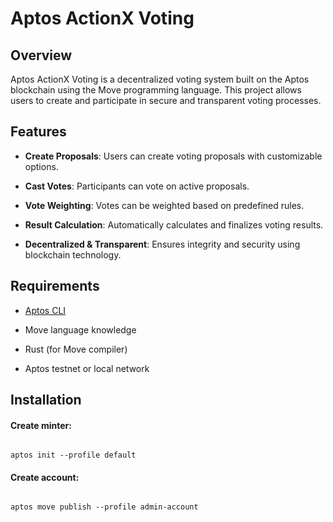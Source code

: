 
# Aptos ActionX Voting

## Overview

Aptos ActionX Voting is a decentralized voting system built on the Aptos blockchain using the Move programming language. This project allows users to create and participate in secure and transparent voting processes.

## Features

-   **Create Proposals**: Users can create voting proposals with customizable options.
    
-   **Cast Votes**: Participants can vote on active proposals.
    
-   **Vote Weighting**: Votes can be weighted based on predefined rules.
    
-   **Result Calculation**: Automatically calculates and finalizes voting results.
    
-   **Decentralized & Transparent**: Ensures integrity and security using blockchain technology.
    

## Requirements

-   [Aptos CLI](https://aptos.dev/cli-tools/aptos-cli/)
    
-   Move language knowledge
    
-   Rust (for Move compiler)
    
-   Aptos testnet or local network
    

## Installation

#### Create minter:
```

aptos init --profile default

```

#### Create account:
```

aptos move publish --profile admin-account

```


